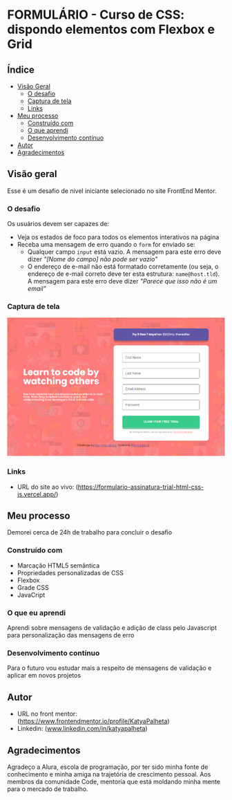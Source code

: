 # FORMULÁRIO - Curso de CSS: dispondo elementos com Flexbox e Grid

## Índice

- [Visão Geral](#visão-geral)
  - [O desafio](#the-challenge)
  - [Captura de tela](#captura-de-tela)
  - [Links](#links)
- [Meu processo](#meu-processo)
  - [Construído com](#construído-com)
  - [O que aprendi](#o-que-aprendi)
  - [Desenvolvimento contínuo](#desenvolvimento-contínuo)
- [Autor](#autor)
- [Agradecimentos](#agradecimentos)

## Visão geral

Esse é um desafio de nivel iniciante selecionado no site FrontEnd Mentor.

### O desafio

Os usuários devem ser capazes de:

- Veja os estados de foco para todos os elementos interativos na página
- Receba uma mensagem de erro quando o `form` for enviado se:
  - Qualquer campo `input` está vazio. A mensagem para este erro deve dizer *"[Nome do campo] não pode ser vazio"*
  - O endereço de e-mail não está formatado corretamente (ou seja, o endereço de e-mail correto deve ter esta estrutura: `name@host.tld`). A mensagem para este erro deve dizer *"Parece que isso não é um email"*

### Captura de tela

![Resultado final](/assets/images/resultado.png)


### Links

- URL do site ao vivo: (<https://formulario-assinatura-trial-html-css-js.vercel.app/>)

## Meu processo

Demorei cerca de 24h de trabalho para concluir o desafio

### Construído com

- Marcação HTML5 semântica
- Propriedades personalizadas de CSS
- Flexbox
- Grade CSS
- JavaCript

### O que eu aprendi

Aprendi sobre mensagens de validação e adição de class pelo Javascript para personalização das mensagens de erro

### Desenvolvimento contínuo

Para o futuro vou estudar mais a respeito de mensagens de validação e aplicar em novos projetos

## Autor

- URL no front mentor: (<https://www.frontendmentor.io/profile/KatyaPalheta>)
- Linkedin: (www.linkedin.com/in/katyapalheta)

## Agradecimentos

Agradeço a Alura, escola de programação, por ter sido minha fonte de conhecimento e minha amiga na trajetória de crescimento pessoal. Aos membros da comunidade Code, mentoria que está moldando minha mente para o mercado de trabalho.
